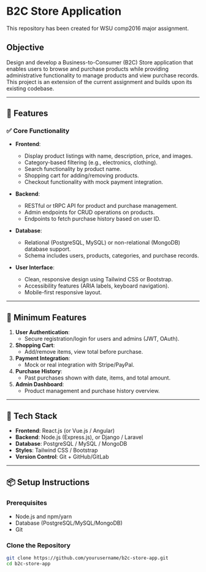 # B2C Store Application
This repository has been created for WSU comp2016 major assignment.

## Objective

Design and develop a Business-to-Consumer (B2C) Store application that enables users to browse and purchase products while providing administrative functionality to manage products and view purchase records. This project is an extension of the current assignment and builds upon its existing codebase.

---

## 📌 Features

### ✅ Core Functionality

- **Frontend**:
  - Display product listings with name, description, price, and images.
  - Category-based filtering (e.g., electronics, clothing).
  - Search functionality by product name.
  - Shopping cart for adding/removing products.
  - Checkout functionality with mock payment integration.

- **Backend**:
  - RESTful or tRPC API for product and purchase management.
  - Admin endpoints for CRUD operations on products.
  - Endpoints to fetch purchase history based on user ID.

- **Database**:
  - Relational (PostgreSQL, MySQL) or non-relational (MongoDB) database support.
  - Schema includes users, products, categories, and purchase records.

- **User Interface**:
  - Clean, responsive design using Tailwind CSS or Bootstrap.
  - Accessibility features (ARIA labels, keyboard navigation).
  - Mobile-first responsive layout.

---

## 🚀 Minimum Features

1. **User Authentication**:
   - Secure registration/login for users and admins (JWT, OAuth).
2. **Shopping Cart**:
   - Add/remove items, view total before purchase.
3. **Payment Integration**:
   - Mock or real integration with Stripe/PayPal.
4. **Purchase History**:
   - Past purchases shown with date, items, and total amount.
5. **Admin Dashboard**:
   - Product management and purchase history overview.

---

## 🧰 Tech Stack

- **Frontend**: React.js (or Vue.js / Angular)
- **Backend**: Node.js (Express.js), or Django / Laravel
- **Database**: PostgreSQL / MySQL / MongoDB
- **Styles**: Tailwind CSS / Bootstrap
- **Version Control**: Git + GitHub/GitLab

---

## 📦 Setup Instructions

### Prerequisites

- Node.js and npm/yarn
- Database (PostgreSQL/MySQL/MongoDB)
- Git

### Clone the Repository

```bash
git clone https://github.com/yourusername/b2c-store-app.git
cd b2c-store-app
